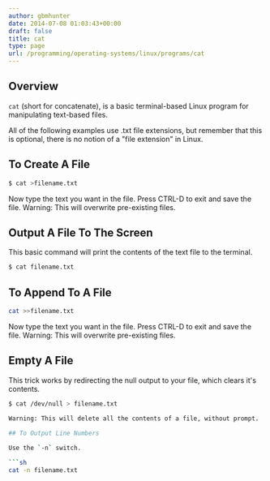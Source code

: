 ```yaml
---
author: gbmhunter
date: 2014-07-08 01:03:43+00:00
draft: false
title: cat
type: page
url: /programming/operating-systems/linux/programs/cat
---
```


## Overview

`cat` (short for concatenate), is a basic terminal-based Linux program for manipulating text-based files.

All of the following examples use .txt file extensions, but remember that this is optional, there is no notion of a "file extension" in Linux.

## To Create A File

```sh    
$ cat >filename.txt
```  

Now type the text you want in the file. Press CTRL-D to exit and save the file. Warning: This will overwrite pre-existing files.

## Output A File To The Screen

This basic command will print the contents of the text file to the terminal.

```sh    
$ cat filename.txt
```  

## To Append To A File

```sh    
cat >>filename.txt
```    

Now type the text you want in the file. Press CTRL-D to exit and save the file. Warning: This will overwrite pre-existing files.

## Empty A File

This trick works by redirecting the null output to your file, which clears it's contents.

```sh    
$ cat /dev/null > filename.txt
    
Warning: This will delete all the contents of a file, without prompt.

## To Output Line Numbers

Use the `-n` switch.

```sh    
cat -n filename.txt
```    
